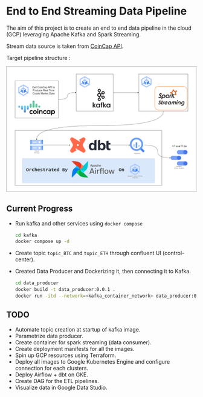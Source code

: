 # End to End Streaming Data Pipeline

The aim of this project is to create an end to end data pipeline in the cloud (GCP) leveraging Apache Kafka and Spark Streaming.

Stream data source is taken from [CoinCap API](https://docs.coincap.io/).

Target pipeline structure :

![pipeline_structure](pipeline_structure.png)

## Current Progress

- Run kafka and other services using `docker compose`
  
  ```bash
  cd kafka
  docker compose up -d
  ```

- Create topic `topic_BTC` and `topic_ETH` through confluent UI (control-center).

- Created Data Producer and Dockerizing it, then connecting it to Kafka.

  ```bash
  cd data_producer
  docker build -t data_producer:0.0.1 .
  docker run -itd --network=<kafka_container_network> data_producer:0.0.1
  ```

## TODO

- Automate topic creation at startup of kafka image.
- Parametrize data producer.
- Create container for spark streaming (data consumer).
- Create deployment manifests for all the images.
- Spin up GCP resources using Terraform.
- Deploy all images to Google Kubernetes Engine and configure connection for each clusters.
- Deploy Airflow + dbt on GKE.
- Create DAG for the ETL pipelines.
- Visualize data in Google Data Studio.